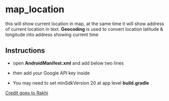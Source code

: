 # map_location

this will show current location in map, at the same time it will show address of current location in text. **Geocoding** is used to convert location latitude & longitude into address
showing current time

## Instructions

- open **AndroidManifest.xml** and add below two lines

    <uses-permission android:name="android.permission.ACCESS_FINE_LOCATION" />
    <uses-permission android:name="android.permission.ACCESS_COARSE_LOCATION" />
    
- then add your Google API key inside <application>

    <meta-data android:name="com.google.android.geo.API_KEY" android:value="YOUR_API_KEY"/>
    
- You may need to set minSdkVersion 20 at app level **build.gradle**
 
 
 [Credit goes to Rakhi](https://medium.com/flutterdevs/location-in-flutter-27ca6fa1126c)

